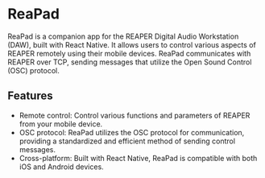 # ReaPad

ReaPad is a companion app for the REAPER Digital Audio Workstation (DAW), built with React Native. It allows users to control various aspects of REAPER remotely using their mobile devices. ReaPad communicates with REAPER over TCP, sending messages that utilize the Open Sound Control (OSC) protocol.

## Features

- Remote control: Control various functions and parameters of REAPER from your mobile device.
- OSC protocol: ReaPad utilizes the OSC protocol for communication, providing a standardized and efficient method of sending control messages.
- Cross-platform: Built with React Native, ReaPad is compatible with both iOS and Android devices.

